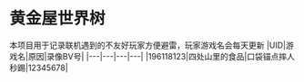 # 黄金屋世界树
本项目用于记录联机遇到的不友好玩家方便避雷，玩家游戏名会每天更新
|UID|游戏名|原因|录像BV号|
|---|---|---|---|
|196118123|四处山里的食品|口袋锚点摔人秒踢|12345678|
